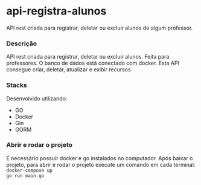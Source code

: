 # api-registra-alunos
API rest criada para registrar, deletar ou excluir alunos de algum professor.

<h3> Descrição </h3>
<p> API rest criada para registrar, deletar ou excluir alunos. Feita para professores.
  O banco de dados está conectado com docker. Esta API consegue criar, deletar, atualizar e exibir recursos</p>
  
  <h3>Stacks</h3>
  <p>Desenvolvido utilizando:
<ul>
  <li>GO</li>
  <li>Docker</li>
  <li>Gin</li>
  <li>GORM</li>
  </ul></p>
  
  <h3>Abrir e rodar o projeto</h3>
  <p>É necessário possuir docker e go instalados no computador.
  Após baixar o projeto, para abrir e rodar o projeto execute um comando em cada terminal:<br>
  <code>docker-compose up</code><br>
  <code>go run main.go</code>
